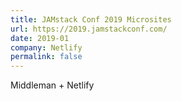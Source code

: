 ```yaml
---
title: JAMstack Conf 2019 Microsites
url: https://2019.jamstackconf.com/
date: 2019-01
company: Netlify
permalink: false
---
```


Middleman + Netlify
